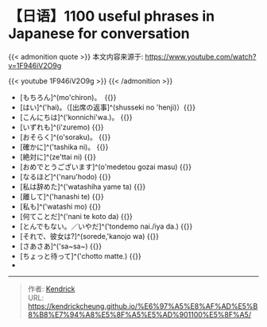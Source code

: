 # 【日语】1100 useful phrases in Japanese for conversation


{{< admonition quote >}}
本文内容来源于: https://www.youtube.com/watch?v=1F946iV2O9g

{{< youtube 1F946iV2O9g >}}
{{< /admonition >}}

- [もちろん]^(mo'chiron)。　{{<blank-text hide="Sure.">}}
- [はい]^('hai)。（[出席の返事]^(shusseki no 'henji)）{{<blank-text hide="Here.(taking attendance)">}}
- [こんにちは]^('konnichi'wa.)。 {{<blank-text hide="Hello.">}}
- [いずれも]^(i'zuremo) {{<blank-text hide="Neither">}}
- [おそらく]^(o'soraku)。 {{<blank-text hide="Probably">}}
- [確かに]^('tashika ni)。 {{<blank-text hide="Certainly.">}}
- [絶対に]^(ze'ttai ni) {{<blank-text hide="Absolutely.">}}
- [おめでとうございます]^(o'medetou gozai masu) {{<blank-text hide="Congratulations.">}}
- [なるほど]^('naru'hodo) {{<blank-text hide="I see.">}}
- [私は辞めた]^('watashiha yame ta) {{<blank-text hide="I quit">}}
- [離して]^('hanashi te) {{<blank-text hide="Let go">}}
- [私も]^('watashi mo) {{<blank-text hide="Me too.">}}
- [何てことだ]^('nani te koto da) {{<blank-text hide="My god.">}}
- [とんでもない。／いやだ]^('tondemo nai./iya da.) {{<blank-text hide="No way.">}}
- [それで、彼女は?]^(sorede,'kanojo wa) {{<blank-text hide="And she?">}}
- [さあさあ]^('sa~sa~) {{<blank-text hide="Come on">}}
- [ちょっと待って]^('chotto matte.) {{<blank-text hide="Hold on">}}
- 

---

> 作者: [Kendrick](https://kendrickcheung.github.io/)  
> URL: https://kendrickcheung.github.io/%E6%97%A5%E8%AF%AD%E5%B8%B8%E7%94%A8%E5%8F%A5%E5%AD%901100%E5%8F%A5/  

